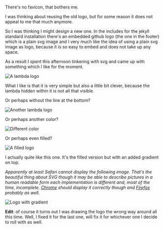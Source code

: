 There's no favicon, that bothers me.

I was thinking about reusing the old logo, but for some reason it does not appeal to me that much anymore.

So I was thinking I might design a new one. In the includes for the jekyll standard installation there's an embedded github logo (the one in the footer) which is a plain svg image and I very much like the idea of using a plain svg image as logo, because it is so easy to embed and does not take up any space.

As a result I spent this afternoon tinkering with svg and came up with something which I like for the moment.

![A lambda logo](/images/lambda-logo.svg)

What I like is that it is very simple but also a little bit clever, because the lambda hidden within it is not all that visible.

Or perhaps without the line at the bottom?

![Another lambda logo](/images/lambda-logo-sans-linie.svg)

Or perhaps another color?

![Different color](/images/lambda-logo-alternative.svg)

Or perhaps even filled?

![A filled logo](/images/lambda-logo-filled.svg)

I actually quite like this one. It's the filled version but with an added gradient on top.

*Apparently at least Safari cannot display the following image. That's the beautiful thing about SVG though it may be able to describe pictures in a human readable form each implementation is different and, most of the time, incomplete. [Chrome](https://www.google.com/chrome/) should display it correctly though and [Firefox](https://www.mozilla.org/en-US/firefox/new/) probably as well.*

![Logo with gradient](/images/lambda-logo-filled-gradient.svg)


__Edit__: of course it turns out I was drawing the logo the wrong way around all this time. Well, I fixed it for the last one, will fix it for whichever one I decide to roll with as well.
